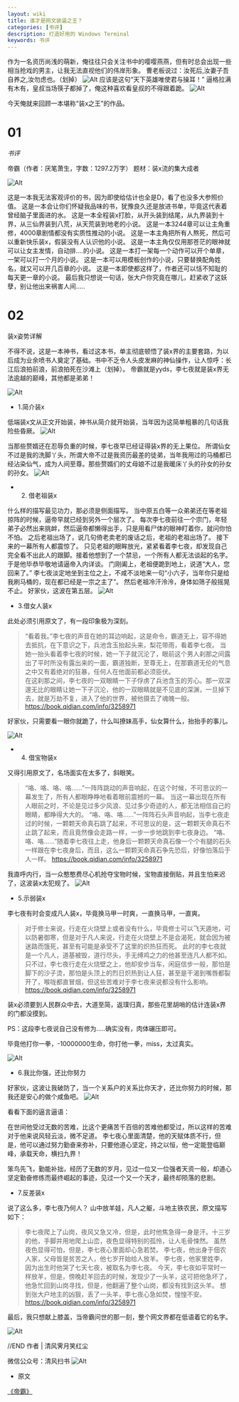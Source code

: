 ```yaml
---
layout: wiki
title: 谁才是网文装逼之王？
categories: [书评]
description: 打造好用的 Windows Terminal
keywords: 书评
---
```


作为一名资历尚浅的萌新，俺往往只会关注书中的嘤嘤燕燕，但有时总会出现一些相当抢戏的男主，让我无法直视他们的伟岸形象。
曹老板说过：汝死后,汝妻子吾自养之,汝勿虑也。（划掉）
![Alt](https://i.loli.net/2021/08/19/Fxu97Rci5TYS2rM.jpg)
应该是这句“天下英雄唯使君与操耳！”
逼格拉满有木有，皇叔当场筷子都掉了，俺这种喜欢看皇叔的不得跟着跪。
![Alt](https://i.loli.net/2021/08/19/C47Fj6VGaBW9tPK.jpg)

今天俺就来回顾一本堪称“装x之王”的作品。

# 01

*书评*

帝霸（作者：厌笔萧生，字数：1297.2万字）
题材：装x流的集大成者

![Alt](https://i.loli.net/2021/08/19/8KFcnkwiI36SDdl.jpg)

这是一本我无法客观评价的书，因为即使给估计也全是D，看了也没多大参照价值。
这是一本会让你们怀疑我品味的书，犹豫良久还是放进书单，毕竟这代表着曾经脑子里面进的水。
这是一本全程装x打脸，从开头装到结尾，从九界装到十界，从三仙界装到八荒，从天荒装到地老的小说。
这是一本3244章可以让主角重修，4000章剧情都没有实质性推动的小说。
这是一本主角把所有人熬死，然后可以重新快乐装x，假装没有人认识他的小说。
这是一本主角仅仅用那苍茫的眼神就可以让女主发情，自动排....的小说。
这是一本打一架每一个动作可以开个单章，一架可以打一个月的小说。
这是一本可以用模板创作的小说，只要替换配角姓名，就又可以开几百章的小说。
这是一本即使都这样了，作者还可以恬不知耻的每天更一章的小说。
最后我只想说一句话，张大户你究竟在哪儿，赶紧收了这妖孽，别让他出来祸害人间.....


# 02

装x姿势详解

不得不说，这是一本神书，看过这本书，单主彻底顿悟了装x界的主要套路，为以后成为业余喷书人奠定了基础。书中不乏令人头皮发麻的神仙操作，让人惊呼：长江后浪拍前浪，前浪拍死在沙滩上（划掉）。
帝霸就是yyds，李七夜就是装x界无法逾越的巅峰，其他都是弟弟！

![Alt](https://i.loli.net/2021/08/19/gb6RKaO2jxXMsDi.jpg)


* 1.简介装x


低端装x文从正文开始装，神书从简介就开始装，当年因为这简单粗暴的几句话我险些昏厥。
![Alt](https://i.loli.net/2021/08/19/tJmxVlHKeg8fcQ6.jpg)

当那些赘婿还在忍辱负重的时候，李七夜早已经证得装x界的无上果位。
所谓仙女不过是我的洗脚丫头，所谓大帝不过是我资历最差的徒弟，当年我用过的马桶都已经沾染仙气，成为人间至尊。那些赘婿们的丈母娘不过是我暖床丫头的孙女的孙女的孙女。
![Alt](https://i.loli.net/2021/08/19/E4ZbVcisJqx1O7w.jpg)


* 2. 借老祖装x


什么样的描写最见功力，那必须是侧面描写。
当中原五白等一众弟弟还在等老祖掠阵的时候，逼帝早就已经到另外一个层次了。
每次李七夜前往一个宗门，年轻弟子必然出来挑衅，然后逼帝都懒得出手，只是用看尸体的眼神盯着你，就问你怕不怕。
之后老祖出场了，说几句倚老卖老的废话之后，老祖的老祖出场了。
接下来的一幕所有人都震惊了。
只见老祖的眼眸放光，紧紧看着李七夜，却发现自己完全看不出此人的跟脚。接着他想到了一个禁忌，一个所有人都无法谈起的名字。于是他毕恭毕敬地请逼帝入内详谈。
门刚阖上，老祖便跪到地上，说道“大人，您回来了。”
李七夜淡定地坐到主位之上，不咸不淡地来一句“小六子，当年你只是给我刷马桶的，现在都已经是一宗之主了”。
然后老祖冷汗泠泠，身体如筛子般摇晃不止。
好家伙，这波在第五层。
![Alt](https://i.loli.net/2021/08/19/5tT2vcqemg7pFo8.jpg)

* 3.借女人装x

此处必须引用原文了，有一段印象极为深刻。

> “看着我。”李七夜的声音在她的耳边响起，这是命令，霸道无上，容不得她去抵抗，在下意识之下，兵池含玉抬起头来，梨花带雨，看着李七夜。    当她一抬头看着李七夜的时候，她一下子就沉沦了，眼前这个男人刹那之间露出了平时所没有露出来的一面，霸道独断，至尊无上，在那霸道无伦的气息之中又有着绝对的狂暴，任何人在他面前都必须臣伏。    
在这刹那之间，李七夜的一双眼睛一下子俘虏了兵池含玉的芳心。那一双深邃无比的眼睛让她一下子沉沦，他的一双眼睛就是不见底的深渊，一旦掉下去，就是万劫不复，进入了他的世界，被他摄去了魂魄一般。
https://book.qidian.com/info/3258971


好家伙，只需要看一眼你就跪了，什么叫撩妹高手，仙女算什么，抬抬手的事儿。

![Alt](https://i.loli.net/2021/08/19/CL8DbM9erpYNOvw.jpg)


* 4. 借宝物装x

又得引用原文了，名场面实在太多了，斜眼笑。

> “咯、咯、咯、咯……”一阵阵跳动的声音响起，在这个时候，不可思议的一幕发生了，所有人都眼睁睁地看着眼前震撼的一幕。
  当这一幕出现在所有人眼前之时，不论是见过多少风浪、见过多少奇迹的人，都无法相信自己的眼睛，都睁得大大的。
 “咯、咯、咯……”一阵阵石头声音响起，当李七夜走过的时候，一颗颗天命真石跳了起来，不可思议的是，这一颗颗天命真石不止跳了起来，而且竟然像会走路一样，一步一步地跳到李七夜身边。
“咯、咯、咯……”随着李七夜往上走，他身后一颗颗天命真石像一个个有腿的石头一样跟在李七夜身后，而且，这么一颗颗天命真石争先恐后，好像怕落后于人一样。
https://book.qidian.com/info/3258971

我直呼内行，当一众憨憨费尽心机抢夺宝物时候，宝物直接倒贴，并且生怕来迟了，这波装x太犯规了。
![Alt](https://i.loli.net/2021/08/19/fiwgNpFsQaO6SM1.jpg)

* 5.示弱装x

李七夜有时会变成凡人装x，毕竟换马甲一时爽，一直换马甲，一直爽。

> 对于修士来说，行走在火烧壁上或者没有什么，毕竟修士可以飞天遁地，可以防暑御寒，但是对于凡人来说，行走在火烧壁上不是会渴死，就会因为被迷路而饿死，甚至有可能是承受不了这里的炽热狂而死。 
此时的李七夜就是一个凡人，道基被毁，道行尽头，手无缚鸡之力的他甚至连凡人都不如。只不过，李七夜行走在火烧壁之上，他却安步当车，闲庭信步一般，那怕是脚下的沙子烫，那怕是头顶上的烈日炽热到让人狂，甚至是干渴到嘴唇都裂开了，喉咙都直冒烟，但这些苦难对于李七夜来说都没有什么影响。
https://book.qidian.com/info/3258971

装x必须要到人民群众中去，大道至简，返璞归真，那些花里胡哨的估计连装x界的门都没摸到。

PS：这段李七夜说自己没有修为.....确实没有，肉体碾压即可。

毕竟他打你一拳，-10000000生命，你打他一拳，miss，太过真实。

![Alt](https://i.loli.net/2021/08/19/hQXT61nPKBsJjDM.jpg)

* 6.我比你强，还比你努力

好家伙，这波让我破防了，当一个关系户的关系比你天才，还比你努力的时候，那我还是安心的做个咸鱼吧。
![Alt](https://i.loli.net/2021/08/19/Wdp8SD3lRVB2xuM.jpg)

看看下面的逼言逼语：

在世间他受过无数的苦难，比这个更痛苦千百倍的苦难他都受过，所以这样的苦难对于他来说风轻云淡，微不足道。
李七夜心里面清楚，他的天赋体质不行，但是，他可以通过努力勤奋来弥补，只要他道心坚定，持之以恒，他一定能登临巅峰，承载天命，横扫九界！

笨鸟先飞，勤能补拙，经历了无数的岁月，见过一位又一位强者天资一般，却道心坚定勤奋修练而最终崛起的事迹，见过一个又一个天才，最终却陨落的悲剧。

* 7.反差装x

说了这么多，李七夜乃何人？
山中放羊娃，凡人之躯，斗地主铁农民，原文描写如下：
>   李七夜爬上了山岗，夜风又急又冷，但是，此时他焦急得一身是汗。十三岁的他，手脚并用地爬上山峦，夜色显得特别的孤怜，让人毛骨悚然。
虽然夜色显得可怕，但是，李七夜心里面却心急若焚。
李七夜，他出身于佃农人家，父母皆是贫苦之人，他七岁开始给人放羊。
李七夜，他家里姓李，因为出生时他哭了七天七夜，被取名为李七夜。
今天，李七夜如平常时一样放羊，但是，傍晚赶羊回去的时候，发现少了一头羊，这可把他急坏了，他急忙回到山岗寻找，但是，他翻遍了整个山岗，都没有找到这头羊。
想到张大户地主的凶狠，丢了一头羊，李七夜心急如焚，惶惶不安。
https://book.qidian.com/info/3258971

最后，我只想献上膝盖，当帝霸问世的那一刻，整个网文界都在低语着它的名字。

![Alt](https://i.loli.net/2021/08/19/9NXCRnj2VT5flL1.jpg)

//END
作者 | 清风霁月笑红尘

微信公众号：清风扫书
![Alt](https://i.loli.net/2021/08/19/vWx1b2LPVmRQrcY.jpg)


* 原文

[《帝霸》](https://2640yang.github.io/2021/08/19/帝霸/)

